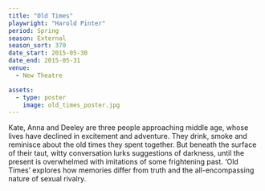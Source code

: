 ```yaml
---
title: "Old Times"
playwright: "Harold Pinter"
period: Spring
season: External
season_sort: 370
date_start: 2015-05-30
date_end: 2015-05-31
venue:
  - New Theatre

assets:
  - type: poster
    image: old_times_poster.jpg
---
```


Kate, Anna and Deeley are three people approaching middle age, whose lives have declined in excitement and adventure. They drink, smoke and reminisce about the old times they spent together. But beneath the surface of their taut, witty conversation lurks suggestions of darkness, until the present is overwhelmed with imitations of some frightening past. ‘Old Times’ explores how memories differ from truth and the all-encompassing nature of sexual rivalry.
